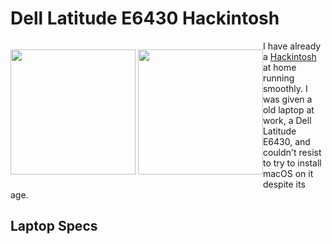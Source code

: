 # Dell Latitude E6430 Hackintosh

<p style="float:left">
    <img src="https://raw.githubusercontent.com/kinoute/Hack-Dell-Latitude-E6430/master/Pictures/Laptop.jpg" alt="" width="200" />
    <img src="https://raw.githubusercontent.com/kinoute/Hack-Dell-Latitude-E6430/master/Pictures/system.png" alt="" width="200" />
<p>

I have already a [Hackintosh](https://github.com/kinoute/Hack-Z370-HD3P-i5-8400) at home running smoothly. I was given a old laptop at work, a Dell Latitude E6430, and couldn't resist to try to install macOS on it despite its age.

## Laptop Specs



